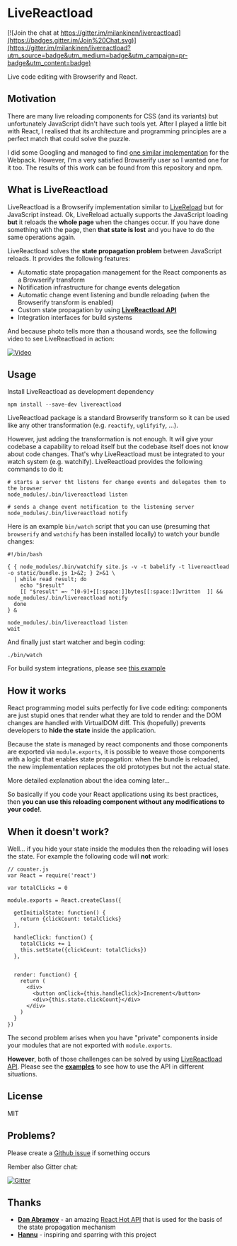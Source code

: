 # LiveReactload

[![Join the chat at https://gitter.im/milankinen/livereactload](https://badges.gitter.im/Join%20Chat.svg)](https://gitter.im/milankinen/livereactload?utm_source=badge&utm_medium=badge&utm_campaign=pr-badge&utm_content=badge)

Live code editing with Browserify and React.

## Motivation

There are many live reloading components for CSS (and its variants) but unfortunately
JavaScript didn't have such tools yet. After I played a little bit with React, I realised
that its architecture and programming principles are a perfect match that could solve
the puzzle.

I did some Googling and managed to find [one similar implementation](https://github.com/gaearon/react-hot-loader) 
for the Webpack. However, I'm a very satisfied Browserify user so I wanted one for it
too. The results of this work can be found from this repository and npm.

## What is LiveReactload

LiveReactload is a Browserify implementation similar to [LiveReload](http://livereload.com/) but
for JavaScript instead. Ok, LiveReload actually supports the JavaScript loading **but** it
reloads the **whole page** when the changes occur. If you have done something with the page,
then **that state is lost** and you have to do the same operations again.

LiveReactload solves the **state propagation problem** between JavaScript reloads. It
provides the following features:

  * Automatic state propagation management for the React components as a Browserify transform
  * Notification infrastructure for change events delegation
  * Automatic change event listening and bundle reloading (when the Browserify transform is enabled)
  * Custom state propagation by using **[LiveReactload API](https://github.com/milankinen/livereactload-api)**
  * Integration interfaces for build systems  
  
And because photo tells more than a thousand words, see the following video to see 
LiveReactload in action:

[![Video](https://dl.dropbox.com/s/gcnhv4rzvhq5kaw/livereactload-preview.png)](https://vimeo.com/123513496)
    

## Usage

Install LiveReactload as development dependency

    npm install --save-dev livereactload
    
LiveReactload package is a standard Browserify transform so it can be used like any other
transformation (e.g. `reactify`, `uglifyify`, ...).

However, just adding the transformation is not enough. It will give your codebase a capability
to reload itself but the codebase itself does not know about code changes. That's why LiveReactload
must be integrated to your watch system (e.g. watchify). LiveReactload provides the following
commands to do it:

    # starts a server tht listens for change events and delegates them to the browser
    node_modules/.bin/livereactload listen
    
    # sends a change event notification to the listening server
    node_modules/.bin/livereactload notify
    

Here is an example `bin/watch` script that you can use (presuming that `browserify` and 
`watchify` has been installed locally) to watch your bundle changes:

    #!/bin/bash
    
    { { node_modules/.bin/watchify site.js -v -t babelify -t livereactload -o static/bundle.js 1>&2; } 2>&1 \
      | while read result; do
        echo "$result"
        [[ "$result" =~ ^[0-9]+[[:space:]]bytes[[:space:]]written  ]] && node_modules/.bin/livereactload notify
      done
    } &
    
    node_modules/.bin/livereactload listen
    wait


And finally just start watcher and begin coding:

    ./bin/watch
   
For build system integrations, please see [this example](examples/05-build-systems)


## How it works

React programming model suits perfectly for live code editing: components are just
stupid ones that render what they are told to render and the DOM changes are handled
with VirtualDOM diff. This (hopefully) prevents developers to **hide the state** inside
the application. 

Because the state is managed by react components and those components are exported
via `module.exports`, it is possible to weave those components with a logic that
enables state propagation: when the bundle is reloaded, the new implementation 
replaces the old prototypes but not the actual state.

More detailed explanation about the idea coming later...

So basically if you code your React applications using its best practices, then
**you can use this reloading component without any modifications to your code!**.


## When it doesn't work?

Well... if you hide your state inside the modules then the reloading will loses
the state. For example the following code will **not** work:

    // counter.js
    var React = require('react')
    
    var totalClicks = 0
    
    module.exports = React.createClass({
    
      getInitialState: function() {
        return {clickCount: totalClicks}
      },
    
      handleClick: function() {
        totalClicks += 1
        this.setState({clickCount: totalClicks})
      },
    
    
      render: function() {
        return (
          <div>
            <button onClick={this.handleClick}>Increment</button>
            <div>{this.state.clickCount}</div>
          </div>
        )
      }
    })

The second problem arises when you have "private" components inside your modules
that are not exported with `module.exports`. 

**However**, both of those challenges can be solved by using 
[LiveReactload API](https://github.com/milankinen/livereactload-api). Please see
the **[examples](examples)** to see how to use the API in different situations.


## License

MIT


## Problems?

Please create a [Github issue](issues) if something occurs

Rember also Gitter chat:

[![Gitter](https://badges.gitter.im/Join%20Chat.svg)](https://gitter.im/milankinen/livereactload)


## Thanks

  * **[Dan Abramov](https://github.com/gaearon)** - an amazing [React Hot API](https://github.com/gaearon/react-hot-api)
    that is used for the basis of the state propagation mechanism 
  * **[Hannu](https://github.com/heintsi)** - inspiring and sparring with this project 
